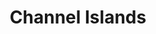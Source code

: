 ---
unit_code: "CHIS"
unit_name: "Channel Islands NP"
unit_type: "National Park"
nps_region: "Pacific West"
scalerank: 5
note: "null"
name: "Channel Islands"
featureclass: "National Park Service"
geojson: >-
  {"type":"Feature","properties":{},"geometry":{"type":"Polygon","coordinates":[[[-119.52941894531244,34.02522786458343],[-119.54268391927081,34.0201822916668],[-119.54451497395837,34.01363118489593],[-119.5478515625,34.00382486979163],[-119.55952962239587,33.994303385416686],[-119.58032226562494,33.993570963541686],[-119.58951822916669,33.989013671875],[-119.62483723958337,33.9873046875],[-119.64546712239581,33.98620605468756],[-119.65767415364581,33.986083984375114],[-119.66703287760419,33.983072916666686],[-119.67325846354163,33.97810872395843],[-119.68212890625,33.97631835937506],[-119.68493652343744,33.973876953125114],[-119.70019531249994,33.968750000000114],[-119.70646158854163,33.96866861979174],[-119.71268717447919,33.961669921875114],[-119.71952311197913,33.9591471354168],[-119.74222819010413,33.96244303385413],[-119.75345865885413,33.96232096354174],[-119.75923665364581,33.95735677083343],[-119.77205403645837,33.959594726562614],[-119.78824869791669,33.9597574869793],[-119.80155436197913,33.96321614583337],[-119.81722005208331,33.95935058593756],[-119.8251953125,33.966552734375],[-119.84049479166669,33.96956380208343],[-119.85074869791663,33.96736653645837],[-119.86669921875,33.97892252604174],[-119.87410481770837,33.98006184895843],[-119.88126627604163,33.9913330078125],[-119.88435872395831,34.0018310546875],[-119.8870849609375,34.008789062500114],[-119.8770751953125,34.024373372395814],[-119.87723795572919,34.032470703125114],[-119.88627115885419,34.03808593750006],[-119.899169921875,34.04960123697913],[-119.91357421875,34.055908203125114],[-119.91910807291669,34.05753580729174],[-119.92154947916669,34.05468750000006],[-119.928466796875,34.0557861328125],[-119.93302408854169,34.06022135416674],[-119.92427571614587,34.06685384114576],[-119.9210205078125,34.07344563802087],[-119.917236328125,34.07881673177093],[-119.90462239583337,34.07430013020826],[-119.88704427083331,34.07430013020826],[-119.85640462239587,34.07055664062506],[-119.83516438802081,34.0635986328125],[-119.82438151041669,34.0550944010418],[-119.80700683593744,34.05196126302093],[-119.78776041666669,34.05619303385424],[-119.77783203124994,34.05586751302087],[-119.75927734375,34.05582682291674],[-119.75284830729169,34.052286783854186],[-119.74430338541663,34.05216471354174],[-119.73701985677081,34.046427408854186],[-119.73213704427087,34.04854329427076],[-119.71183268229169,34.042236328125],[-119.70377604166663,34.034545898437614],[-119.69238281249994,34.02823893229163],[-119.68534342447919,34.01985677083337],[-119.677001953125,34.02075195312506],[-119.66662597656244,34.0167643229168],[-119.65437825520837,34.01908365885413],[-119.63317871093744,34.01363118489593],[-119.61564127604169,34.01953125],[-119.60791015624989,34.02945963541674],[-119.61006673177087,34.039632161458314],[-119.58862304687494,34.04972330729174],[-119.57539876302076,34.0506998697918],[-119.56494140625,34.055338541666686],[-119.53251139322913,34.041422526041686],[-119.52148437499994,34.03430175781256],[-119.52941894531244,34.02522786458343]]]}}
number: 7
title: "Channel Islands"
---